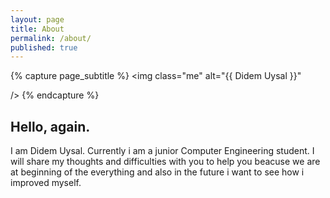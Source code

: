 ```yaml
---
layout: page
title: About 
permalink: /about/
published: true
---
```


<div class="page" markdown="1">

{% capture page_subtitle %}
<img
    class="me"
    alt="{{ Didem Uysal }}"
   
    
/>
{% endcapture %}

    

## Hello, again. 

I am Didem Uysal. Currently i am a junior Computer Engineering student. I will share my thoughts and difficulties with you to help you beacuse we are at beginning of the everything and also in the future i want to  see how i improved myself. 
</div>
